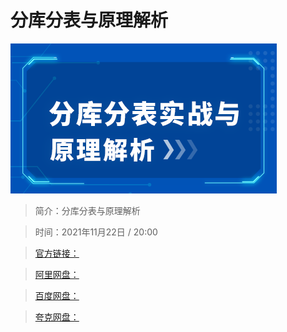 # 分库分表与原理解析

![img](../../assets/CioPOWGXQpiASxJaAABujuMjk-4456.png)

> 简介：分库分表与原理解析

> 时间：2021年11月22日 / 20:00

> [官方链接：]()

> [阿里网盘：]()

> [百度网盘：]()

> [夸克网盘：]()
